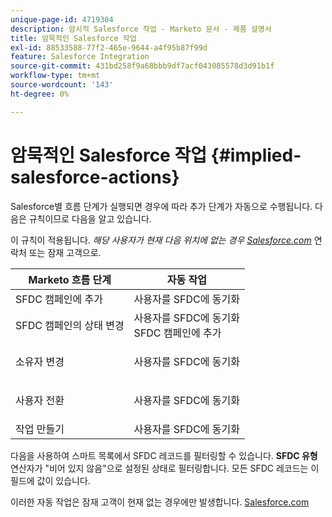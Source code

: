 ```yaml
---
unique-page-id: 4719304
description: 암시적 Salesforce 작업 - Marketo 문서 - 제품 설명서
title: 암묵적인 Salesforce 작업
exl-id: 88533588-77f2-465e-9644-a4f95b87f99d
feature: Salesforce Integration
source-git-commit: 431bd258f9a68bbb9df7acf043085578d3d91b1f
workflow-type: tm+mt
source-wordcount: '143'
ht-degree: 0%

---
```


# 암묵적인 Salesforce 작업 {#implied-salesforce-actions}

Salesforce별 흐름 단계가 실행되면 경우에 따라 추가 단계가 자동으로 수행됩니다. 다음은 규칙이므로 다음을 알고 있습니다.

이 규칙이 적용됩니다. _해당 사용자가 현재 다음 위치에 없는 경우 [Salesforce.com](https://Salesforce.com)_ 연락처 또는 잠재 고객으로.

<table> 
 <thead> 
  <tr> 
   <th>Marketo 흐름 단계</th> 
   <th>자동 작업</th> 
  </tr> 
 </thead> 
 <tbody> 
  <tr> 
   <td>SFDC 캠페인에 추가</td> 
   <td>사용자를 SFDC에 동기화</td> 
  </tr> 
  <tr> 
   <td>SFDC 캠페인의 상태 변경</td> 
   <td>사용자를 SFDC에 동기화<br>SFDC 캠페인에 추가</td> 
  </tr> 
  <tr> 
   <td>소유자 변경</td> 
   <td><p>사용자를 SFDC에 동기화</p></td> 
  </tr> 
  <tr> 
   <td>사용자 전환</td> 
   <td><p>사용자를 SFDC에 동기화</p></td> 
  </tr> 
  <tr> 
   <td>작업 만들기</td> 
   <td>사용자를 SFDC에 동기화</td> 
  </tr> 
 </tbody> 
</table>

다음을 사용하여 스마트 목록에서 SFDC 레코드를 필터링할 수 있습니다. **SFDC 유형** 연산자가 &quot;비어 있지 않음&quot;으로 설정된 상태로 필터링합니다. 모든 SFDC 레코드는 이 필드에 값이 있습니다.

이러한 자동 작업은 잠재 고객이 현재 없는 경우에만 발생합니다. [Salesforce.com](https://salesforce.com)
